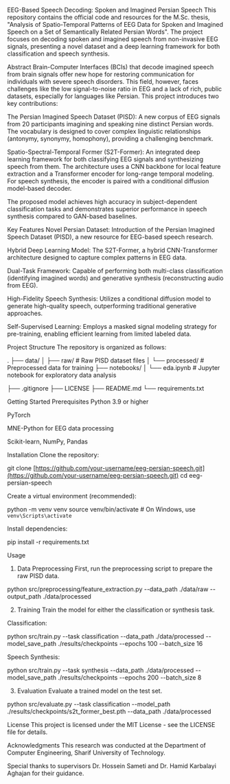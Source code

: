 EEG-Based Speech Decoding: Spoken and Imagined Persian Speech
This repository contains the official code and resources for the M.Sc. thesis, "Analysis of Spatio-Temporal Patterns of EEG Data for Spoken and Imagined Speech on a Set of Semantically Related Persian Words". The project focuses on decoding spoken and imagined speech from non-invasive EEG signals, presenting a novel dataset and a deep learning framework for both classification and speech synthesis.

Abstract
Brain-Computer Interfaces (BCIs) that decode imagined speech from brain signals offer new hope for restoring communication for individuals with severe speech disorders. This field, however, faces challenges like the low signal-to-noise ratio in EEG and a lack of rich, public datasets, especially for languages like Persian. This project introduces two key contributions:

The Persian Imagined Speech Dataset (PISD): A new corpus of EEG signals from 20 participants imagining and speaking nine distinct Persian words. The vocabulary is designed to cover complex linguistic relationships (antonymy, synonymy, homophony), providing a challenging benchmark.

Spatio-Spectral-Temporal Former (S2T-Former): An integrated deep learning framework for both classifying EEG signals and synthesizing speech from them. The architecture uses a CNN backbone for local feature extraction and a Transformer encoder for long-range temporal modeling. For speech synthesis, the encoder is paired with a conditional diffusion model-based decoder.

The proposed model achieves high accuracy in subject-dependent classification tasks and demonstrates superior performance in speech synthesis compared to GAN-based baselines.

Key Features
Novel Persian Dataset: Introduction of the Persian Imagined Speech Dataset (PISD), a new resource for EEG-based speech research.

Hybrid Deep Learning Model: The S2T-Former, a hybrid CNN-Transformer architecture designed to capture complex patterns in EEG data.

Dual-Task Framework: Capable of performing both multi-class classification (identifying imagined words) and generative synthesis (reconstructing audio from EEG).

High-Fidelity Speech Synthesis: Utilizes a conditional diffusion model to generate high-quality speech, outperforming traditional generative approaches.

Self-Supervised Learning: Employs a masked signal modeling strategy for pre-training, enabling efficient learning from limited labeled data.

Project Structure
The repository is organized as follows:

.
├── data/
│   ├── raw/          # Raw PISD dataset files
│   └── processed/    # Preprocessed data for training
├── notebooks/
│   └── eda.ipynb     # Jupyter notebook for exploratory data analysis
<!-- ├── results/
│   ├── checkpoints/  # Saved model weights
│   ├── logs/         # Training logs
│   └── outputs/      # Generated audio, figures, etc. -->
<!-- ├── src/
│   ├── models/
│   │   ├── s2t_former.py      # S2T-Former model definition
│   │   └── diffusion_decoder.py # Diffusion model for synthesis
│   ├── preprocessing/
│   │   └── feature_extraction.py # DWT and other feature engineering
│   ├── train.py          # Main training script
│   ├── evaluate.py       # Evaluation script
│   └── utils.py          # Utility functions -->
├── .gitignore
├── LICENSE
├── README.md
└── requirements.txt

Getting Started
Prerequisites
Python 3.9 or higher

PyTorch

MNE-Python for EEG data processing

Scikit-learn, NumPy, Pandas

Installation
Clone the repository:

git clone [https://github.com/your-username/eeg-persian-speech.git](https://github.com/your-username/eeg-persian-speech.git)
cd eeg-persian-speech

Create a virtual environment (recommended):

python -m venv venv
source venv/bin/activate  # On Windows, use `venv\Scripts\activate`

Install dependencies:

pip install -r requirements.txt

Usage
1. Data Preprocessing
First, run the preprocessing script to prepare the raw PISD data.

python src/preprocessing/feature_extraction.py --data_path ./data/raw --output_path ./data/processed

2. Training
Train the model for either the classification or synthesis task.

Classification:

python src/train.py --task classification --data_path ./data/processed --model_save_path ./results/checkpoints --epochs 100 --batch_size 16

Speech Synthesis:

python src/train.py --task synthesis --data_path ./data/processed --model_save_path ./results/checkpoints --epochs 200 --batch_size 8

3. Evaluation
Evaluate a trained model on the test set.

python src/evaluate.py --task classification --model_path ./results/checkpoints/s2t_former_best.pth --data_path ./data/processed

<!-- Citation
If you use this work, please cite the original thesis:

@mastersthesis{Nematbakhsh2025,
  author       = {Nematbakhsh, Mohammad Jalal},
  title        = {Analysis of Spatio-Temporal Patterns of EEG Data for Spoken and Imagined Speech on a Set of Semantically Related Persian Words},
  school       = {Sharif University of Technology},
  year         = {2025},
  month        = {September},
  supervisor   = {Sameti, Hossein and Aghajan, Hamid Karbalayi}
} -->

License
This project is licensed under the MIT License - see the LICENSE file for details.

Acknowledgments
This research was conducted at the Department of Computer Engineering, Sharif University of Technology.

Special thanks to supervisors Dr. Hossein Sameti and Dr. Hamid Karbalayi Aghajan for their guidance.